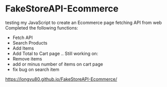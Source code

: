 # FakeStoreAPI-Ecommerce
testing my JavaScript to create an Ecommerce page fetching API from web
Completed the following functions:
- Fetch API
- Search Products
- Add Items
- Add Total to Cart page
..
Still working on:
- Remove items
- add or minus number of items on cart page
- fix bug on search item

https://longvu80.github.io/FakeStoreAPI-Ecommerce/
